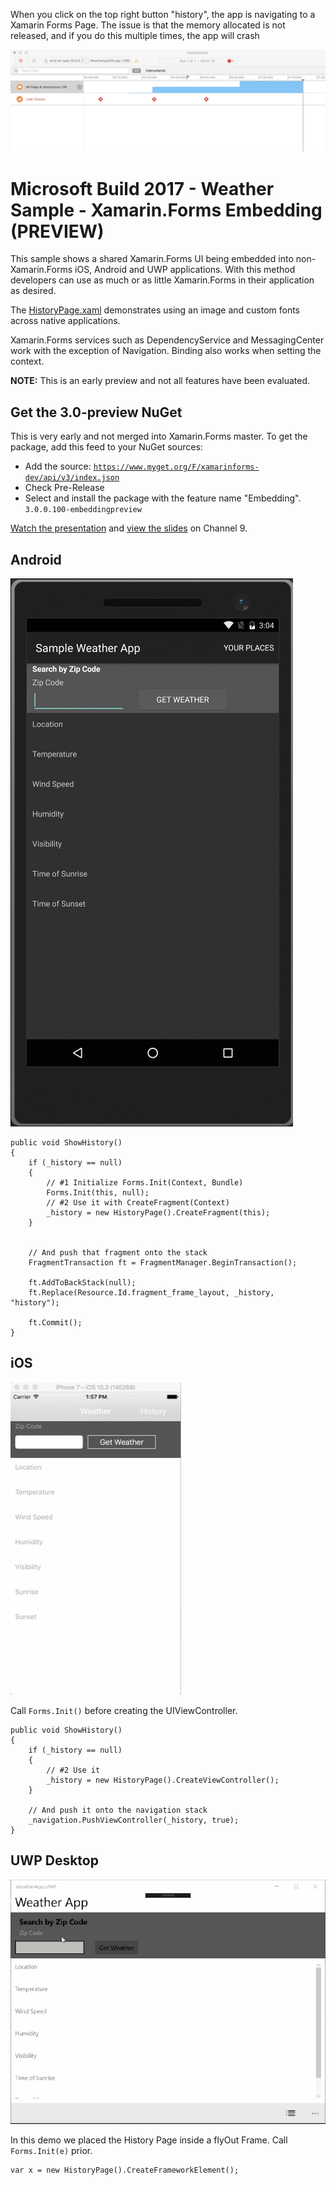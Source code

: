 When you click on the top right button "history", the app is navigating to a Xamarin Forms Page. The issue is that the memory allocated is not released, and if you do this multiple times, the app will crash



![](art/screenshot.png)








# Microsoft Build 2017 - Weather Sample - Xamarin.Forms Embedding (PREVIEW)
This sample shows a shared Xamarin.Forms UI being embedded into non-Xamarin.Forms iOS, Android and UWP applications. With this method developers can use as much or as little Xamarin.Forms in their application as desired.

The [HistoryPage.xaml](Weather/Weather.Forms/HistoryPage.xaml) demonstrates using an image and custom fonts across native applications.

Xamarin.Forms services such as DependencyService and MessagingCenter work with the exception of Navigation. Binding also works when setting the context. 

**NOTE:** This is an early preview and not all features have been evaluated.

## Get the 3.0-preview NuGet
This is very early and not merged into Xamarin.Forms master. To get the package, add this feed to your NuGet sources:
* Add the source: <code>https://www.myget.org/F/xamarinforms-dev/api/v3/index.json</code>
* Check Pre-Release
* Select and install the package with the feature name "Embedding". <code>3.0.0.100-embeddingpreview</code>

[Watch the presentation](https://channel9.msdn.com/events/Build/2017/B8099) and [view the slides](https://sec.ch9.ms/sessions/c1f9c808-82bc-480a-a930-b340097f6cc1/build/2017/B8099.pptx) on Channel 9.

## Android
![](art/embedding-android.gif)

```
public void ShowHistory()
{
    if (_history == null)
    {
        // #1 Initialize Forms.Init(Context, Bundle)
        Forms.Init(this, null); 
        // #2 Use it with CreateFragment(Context)
        _history = new HistoryPage().CreateFragment(this);
    }


    // And push that fragment onto the stack
    FragmentTransaction ft = FragmentManager.BeginTransaction();

    ft.AddToBackStack(null);
    ft.Replace(Resource.Id.fragment_frame_layout, _history, "history");
    
    ft.Commit();
}
```

## iOS
![](art/embedding-ios.gif)

Call `Forms.Init()` before creating the UIViewController.

```
public void ShowHistory()
{
    if (_history == null)
    {
        // #2 Use it
        _history = new HistoryPage().CreateViewController();
    }

    // And push it onto the navigation stack
    _navigation.PushViewController(_history, true);
}
```

## UWP Desktop
![](art/embedding-uwp-desktop.gif)

In this demo we placed the History Page inside a flyOut Frame. Call `Forms.Init(e)` prior.

```
var x = new HistoryPage().CreateFrameworkElement();
```
